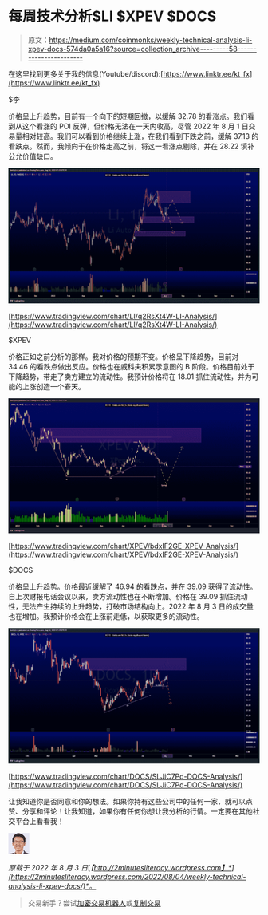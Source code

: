 # 每周技术分析$LI $XPEV $DOCS

> 原文：<https://medium.com/coinmonks/weekly-technical-analysis-li-xpev-docs-574da0a5a16?source=collection_archive---------58----------------------->

在这里找到更多关于我的信息(Youtube/discord):[https://www.linktr.ee/kt_fx](https://www.linktr.ee/kt_fx)

$李

价格呈上升趋势，目前有一个向下的短期回撤，以缓解 32.78 的看涨点。我们看到从这个看涨的 POI 反弹，但价格无法在一天内收高，尽管 2022 年 8 月 1 日交易量相对较高。我们可以看到价格继续上涨，在我们看到下跌之前，缓解 37.13 的看跌点。然而，我倾向于在价格走高之前，将这一看涨点剔除，并在 28.22 填补公允价值缺口。

![](img/9e99ef52a445643b0ac83df7c0abf851.png)

[https://www.tradingview.com/chart/LI/q2RsXt4W-LI-Analysis/](https://www.tradingview.com/chart/LI/q2RsXt4W-LI-Analysis/)

$XPEV

价格正如之前分析的那样。我对价格的预期不变。价格呈下降趋势，目前对 34.46 的看跌点做出反应。价格也在威科夫积累示意图的 B 阶段。价格目前处于下降趋势，带走了卖方建立的流动性。我预计价格将在 18.01 抓住流动性，并为可能的上涨创造一个春天。

![](img/44268b785ccaac4e64f4617f31d0861d.png)

[https://www.tradingview.com/chart/XPEV/bdxIF2GE-XPEV-Analysis/](https://www.tradingview.com/chart/XPEV/bdxIF2GE-XPEV-Analysis/)

$DOCS

价格呈上升趋势。价格最近缓解了 46.94 的看跌点，并在 39.09 获得了流动性。自上次财报电话会议以来，卖方流动性也在不断增加。价格在 39.09 抓住流动性，无法产生持续的上升趋势，打破市场结构向上。2022 年 8 月 3 日的成交量也在增加。我预计价格会在上涨前走低，以获取更多的流动性。

![](img/4b03592cd760e6ea26da765a87249969.png)

[https://www.tradingview.com/chart/DOCS/SLJiC7Pd-DOCS-Analysis/](https://www.tradingview.com/chart/DOCS/SLJiC7Pd-DOCS-Analysis/)

让我知道你是否同意和你的想法。如果你持有这些公司中的任何一家，就可以点赞、分享和评论！让我知道，如果你有任何你想让我分析的行情。一定要在其他社交平台上看看我！

![](img/d0fe646800392a880b6bd6849f0f578d.png)

*原载于 2022 年 8 月 3 日*[*【http://2minutesliteracy.wordpress.com】*](https://2minutesliteracy.wordpress.com/2022/08/04/weekly-technical-analysis-li-xpev-docs/)*。*

> 交易新手？尝试[加密交易机器人](/coinmonks/crypto-trading-bot-c2ffce8acb2a)或[复制交易](/coinmonks/top-10-crypto-copy-trading-platforms-for-beginners-d0c37c7d698c)